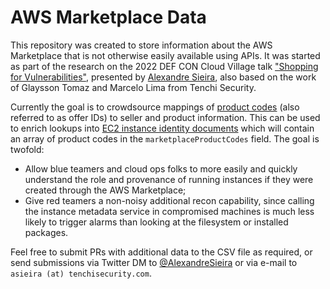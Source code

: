 # AWS Marketplace Data

This repository was created to store information about the AWS Marketplace that is not otherwise easily available
using APIs. It was started as part of the research on the 2022 DEF CON Cloud Village talk 
["Shopping for Vulnerabilities"](https://cloud-village.org/#talks?collapseAlexandreSieira),
presented by [Alexandre Sieira](https://twitter.com/AlexandreSieira), also based on the work of Glaysson Tomaz and 
Marcelo Lima from Tenchi Security.

Currently the goal is to crowdsource mappings of [product codes](https://docs.aws.amazon.com/marketplace/latest/userguide/best-practices-for-building-your-amis.html#verifying-ami-runtime) 
(also referred to as offer IDs) to seller and product information. This can be used to enrich lookups into 
[EC2 instance identity documents](https://docs.aws.amazon.com/AWSEC2/latest/UserGuide/instance-identity-documents.html)
which will contain an array of product codes in the `marketplaceProductCodes` field. The goal is twofold:
* Allow blue teamers and cloud ops folks to more easily and quickly understand the role and provenance of running instances
if they were created through the AWS Marketplace;
* Give red teamers a non-noisy additional recon capability, since calling the instance metadata service in compromised
machines is much less likely to trigger alarms than looking at the filesystem or installed packages.

Feel free to submit PRs with additional data to the CSV file as required, or send submissions via Twitter DM to [@AlexandreSieira](https://twitter.com/AlexandreSieira) or via e-mail to `asieira (at) tenchisecurity.com`.
